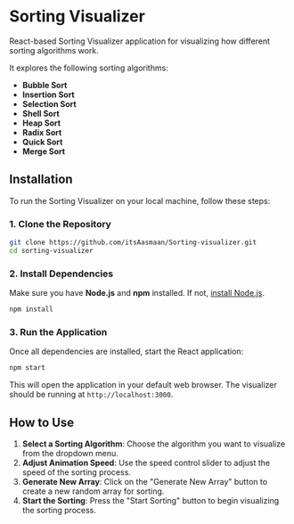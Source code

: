 # Sorting Visualizer

React-based Sorting Visualizer application for visualizing how different sorting algorithms work.

It explores the following sorting algorithms:

- **Bubble Sort**
- **Insertion Sort**
- **Selection Sort**
- **Shell Sort**
- **Heap Sort**
- **Radix Sort**
- **Quick Sort**
- **Merge Sort**

## Installation
To run the Sorting Visualizer on your local machine, follow these steps:

### 1. Clone the Repository

```bash
git clone https://github.com/itsAasmaan/Sorting-visualizer.git
cd sorting-visualizer
```

### 2. Install Dependencies

Make sure you have **Node.js** and **npm** installed. If not, [install Node.js](https://nodejs.org/).

```bash
npm install
```

### 3. Run the Application
Once all dependencies are installed, start the React application:

```bash
npm start
```

This will open the application in your default web browser. The visualizer should be running at `http://localhost:3000`.

## How to Use

1. **Select a Sorting Algorithm**: Choose the algorithm you want to visualize from the dropdown menu.
2. **Adjust Animation Speed**: Use the speed control slider to adjust the speed of the sorting process.
3. **Generate New Array**: Click on the "Generate New Array" button to create a new random array for sorting.
4. **Start the Sorting**: Press the "Start Sorting" button to begin visualizing the sorting process.